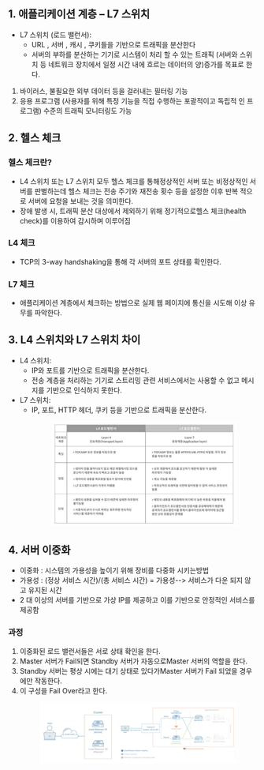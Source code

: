 ## 1. 애플리케이션 계층 – L7 스위치
- L7 스위치 (로드 밸런서):
    - URL , 서버 , 캐시 , 쿠키들을 기반으로 트래픽을 분산한다
    - 서버의 부하를 분산하는 기기로 시스템이 처리 할 수 있는 트래픽 (서버와 스위치 등 네트워크 장치에서 일정 시간 내에 흐르는 데이터의 양)증가를 목표로 한다.
1. 바이러스, 불필요한 외부 데이터 등을 걸러내는 필터링 기능
2. 응용 프로그램 (사용자를 위해 특정 기능을 직접 수행하는 포괄적이고 독립적 인 프로그램) 수준의 트래픽 모니터링도 가능

## 2. 헬스 체크
### 헬스 체크란?
- L4 스위치 또는 L7 스위치 모두 헬스 체크를 통해정상적인 서버 또는 비정상적인 서버를 판별하는데 헬스 체크는 전송 주기와 재전송 횟수 등을 설정한 이후 반복 적으로 서버에 요청을 보내는 것을 의미한다.
- 장애 발생 시, 트래픽 분산 대상에서 제외하기 위해 정기적으로헬스 체크(health check)를 이용하여 감시하며 이루어짐

### L4 체크
- TCP의 3-way handshaking을 통해 각 서버의 포트 상태를 확인한다.

### L7 체크
- 애플리케이션 계층에서 체크하는 방법으로 실제 웹 페이지에 통신을 시도해 이상 유무를 파악한다.

## 3. L4 스위치와 L7 스위치 차이
- L4 스위치:
    - IP와 포트를 기반으로 트래픽을 분산한다.
    - 전송 계층을 처리하는 기기로 스트리밍 관련 서비스에서는 사용할 수 없고 메시지를 기반으로 인식하지 못한다.
- L7 스위치:
    - IP, 포트, HTTP 헤더, 쿠키 등을 기반으로 트래픽을 분산한다.<br>
        <figure>
        <img src="../imgsrc/L4_vs_L7.PNG" width=500>
        </figure>

## 4. 서버 이중화
- 이중화 : 시스템의 가용성을 높이기 위해 장비를 다중화 시키는방법
- 가용성 : (정상 서비스 시간)/(총 서비스 시간) = 가용성--> 서비스가 다운 되지 않고 유지된 시간
- 2 대 이상의 서버를 기반으로 가상 IP를 제공하고 이를 기반으로 안정적인 서비스를 제공함

### 과정
1. 이중화된 로드 밸런서들은 서로 상태 확인을 한다.
2. Master 서버가 Fail되면 Standby 서버가 자동으로Master 서버의 역할을 한다. 
3. Standby 서버는 평상 시에는 대기 상태로 있다가Master 서버가 Fail 되었을 경우에만 작동한다. 
4. 이 구성을 Fail Over라고 한다.<br>
    <figure>
    <img src="../imgsrc/server_duplication.PNG" width=600>
    </figure>
    